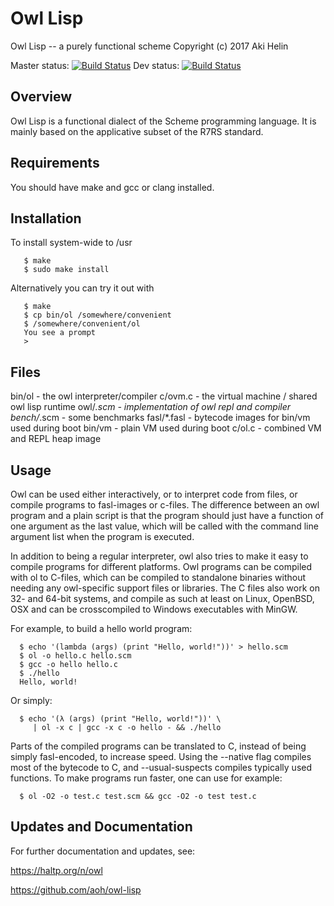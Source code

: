 # Owl Lisp

Owl Lisp -- a purely functional scheme
Copyright (c) 2017 Aki Helin

Master status: [![Build Status](https://travis-ci.org/aoh/owl-lisp.svg?branch=master)](https://travis-ci.org/aoh/owl-lisp)
Dev status: [![Build Status](https://travis-ci.org/aoh/owl-lisp.svg?branch=develop)](https://travis-ci.org/aoh/owl-lisp)

## Overview

Owl Lisp is a functional dialect of the Scheme programming language. It
is mainly based on the applicative subset of the R7RS standard.


## Requirements

You should have make and gcc or clang installed. 


## Installation

To install system-wide to /usr
```
   $ make
   $ sudo make install
```

Alternatively you can try it out with 
```
   $ make
   $ cp bin/ol /somewhere/convenient
   $ /somewhere/convenient/ol
   You see a prompt
   > 
```

## Files

   bin/ol      - the owl interpreter/compiler
   c/ovm.c     - the virtual machine / shared owl lisp runtime
   owl/*.scm   - implementation of owl repl and compiler
   bench/*.scm - some benchmarks
   fasl/*.fasl - bytecode images for bin/vm used during boot
   bin/vm      - plain VM used during boot
   c/ol.c      - combined VM and REPL heap image


## Usage

Owl can be used either interactively, or to interpret code from files,
or compile programs to fasl-images or c-files. The difference between
an owl program and a plain script is that the program should just have
a function of one argument as the last value, which will be called with
the command line argument list when the program is executed.

In addition to being a regular interpreter, owl also tries to make it 
easy to compile programs for different platforms. Owl programs can be 
compiled with ol to C-files, which can be compiled to standalone binaries
without needing any owl-specific support files or libraries. The C files 
also work on 32- and 64-bit systems, and compile as such at least on 
Linux, OpenBSD, OSX and can be crosscompiled to Windows executables with 
MinGW.

For example, to build a hello world program:
```
  $ echo '(lambda (args) (print "Hello, world!"))' > hello.scm
  $ ol -o hello.c hello.scm
  $ gcc -o hello hello.c
  $ ./hello
  Hello, world!
```

Or simply:
```
  $ echo '(λ (args) (print "Hello, world!"))' \
     | ol -x c | gcc -x c -o hello - && ./hello
```

Parts of the compiled programs can be translated to C, instead of being 
simply fasl-encoded, to increase speed. Using the --native flag compiles 
most of the bytecode to C, and --usual-suspects compiles typically used 
functions. To make programs run faster, one can use for example:

```
  $ ol -O2 -o test.c test.scm && gcc -O2 -o test test.c
```

## Updates and Documentation

For further documentation and updates, see:

  https://haltp.org/n/owl

  https://github.com/aoh/owl-lisp

